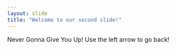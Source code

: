 ```yaml
---
layout: slide
title: "Welcome to our second slide!"
---
```

Never Gonna Give You Up!
Use the left arrow to go back!
